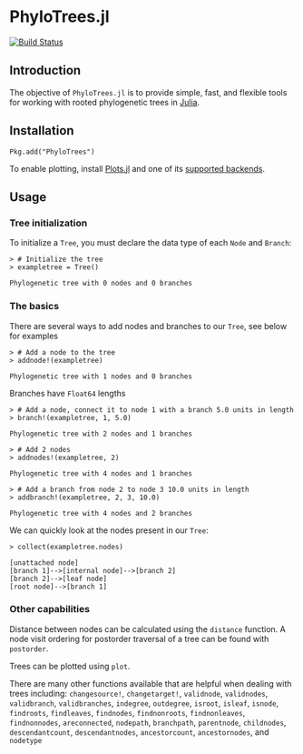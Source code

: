 # PhyloTrees.jl

[![Build Status](https://travis-ci.org/jangevaare/PhyloTrees.jl.svg?branch=master)](https://travis-ci.org/jangevaare/PhyloTrees.jl)

## Introduction

The objective of `PhyloTrees.jl` is to provide simple, fast, and flexible tools for working with rooted phylogenetic trees in [Julia](http://julialang.org).

## Installation
    Pkg.add("PhyloTrees")

To enable plotting, install [Plots.jl](https://github.com/tbreloff/Plots.jl) and one of its [supported backends](http://plots.readthedocs.io/en/latest/backends/).

## Usage

### Tree initialization
To initialize a `Tree`, you must declare the data type of each `Node` and `Branch`:

    > # Initialize the tree
    > exampletree = Tree()

    Phylogenetic tree with 0 nodes and 0 branches

### The basics
There are several ways to add nodes and branches to our `Tree`, see below for examples

    > # Add a node to the tree
    > addnode!(exampletree)

    Phylogenetic tree with 1 nodes and 0 branches

Branches have `Float64` lengths

    > # Add a node, connect it to node 1 with a branch 5.0 units in length
    > branch!(exampletree, 1, 5.0)

    Phylogenetic tree with 2 nodes and 1 branches

    > # Add 2 nodes
    > addnodes!(exampletree, 2)

    Phylogenetic tree with 4 nodes and 1 branches

    > # Add a branch from node 2 to node 3 10.0 units in length
    > addbranch!(exampletree, 2, 3, 10.0)

    Phylogenetic tree with 4 nodes and 2 branches

We can quickly look at the nodes present in our `Tree`:

    > collect(exampletree.nodes)
    
    [unattached node]
    [branch 1]-->[internal node]-->[branch 2]
    [branch 2]-->[leaf node]                 
    [root node]-->[branch 1]

### Other capabilities

Distance between nodes can be calculated using the `distance` function. A node visit ordering for postorder traversal of a tree can be found with `postorder`.

Trees can be plotted using `plot`.

There are many other functions available that are helpful when dealing with trees including:
`changesource!`,
`changetarget!`,
`validnode`,
`validnodes`,
`validbranch`,
`validbranches`,
`indegree`,
`outdegree`,
`isroot`,
`isleaf`,
`isnode`,
`findroots`,
`findleaves`,
`findnodes`,
`findnonroots`,
`findnonleaves`,
`findnonnodes`,
`areconnected`,
`nodepath`,
`branchpath`,
`parentnode`,
`childnodes`,
`descendantcount`,
`descendantnodes`,
`ancestorcount`,
`ancestornodes`, and
`nodetype`
